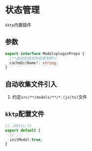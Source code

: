 状态管理
====

`kktp`内置插件

## 参数

```ts
export interface ModelspluginProps {
  /**自动生成文件目录名称*/
  cacheDirName?: string;
}
```

## 自动收集文件引入

1. 约定`src/**/models/**/*.(js|ts)`文件

## `kktp`配置文件

```ts
// .kktrc.ts
export default {
  // ...
  initModel:true,
}
```
